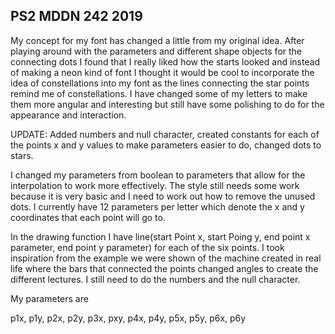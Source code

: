 ## PS2 MDDN 242 2019

My concept for my font has changed a little from my original idea. After playing around with the parameters and different shape objects for the connecting dots I found that I really liked how the starts looked and instead of making a neon kind of font I thought it would be cool to incorporate the idea of constellations into my font as the lines connecting the star points remind me of constellations. I have changed some of my letters to make them more angular and interesting but still have some polishing to do for the appearance and interaction. 

UPDATE: Added numbers and null character, created constants for each of the points x and y values to make parameters easier to do, changed dots to stars.

I changed my parameters from boolean to parameters that allow for the interpolation to work more effectively. The style still needs some work because it is very basic and I need to work out how to remove the unused dots. I currently have 12 parameters per letter which denote the x and y coordinates that each point will go to.

In the drawing function I have line(start Point x, start Poing y, end point x parameter, end point y parameter) for each of the six points. I took inspiration from the example we were shown of the machine created in real life where the bars that connected the points changed angles to create the different lectures. I still need to do the numbers and the null character. 

My parameters are 

p1x, p1y, p2x, p2y, p3x, pxy, p4x, p4y, p5x, p5y, p6x, p6y